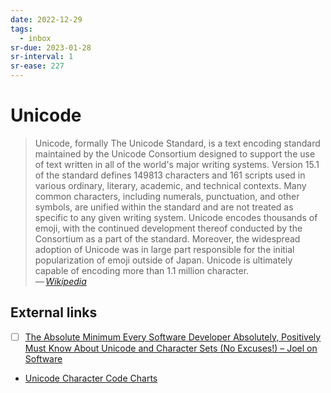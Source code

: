 ```yaml
---
date: 2022-12-29
tags:
  - inbox
sr-due: 2023-01-28
sr-interval: 1
sr-ease: 227
---
```


# Unicode

> Unicode, formally The Unicode Standard, is a text encoding standard maintained
> by the Unicode Consortium designed to support the use of text written in all
> of the world's major writing systems. Version 15.1 of the standard defines
> 149813 characters and 161 scripts used in various ordinary, literary,
> academic, and technical contexts. Many common characters, including numerals,
> punctuation, and other symbols, are unified within the standard and are not
> treated as specific to any given writing system. Unicode encodes thousands of
> emoji, with the continued development thereof conducted by the Consortium as a
> part of the standard. Moreover, the widespread adoption of Unicode was in
> large part responsible for the initial popularization of emoji outside of
> Japan. Unicode is ultimately capable of encoding more than 1.1 million
> character.\
> — <cite>[Wikipedia](https://en.wikipedia.org/wiki/Unicode)</cite>

## External links

- [ ] [The Absolute Minimum Every Software Developer Absolutely, Positively Must Know About Unicode and Character Sets (No Excuses!) – Joel on Software](https://www.joelonsoftware.com/2003/10/08/the-absolute-minimum-every-software-developer-absolutely-positively-must-know-about-unicode-and-character-sets-no-excuses/)
- [Unicode Character Code Charts](https://www.unicode.org/charts/)
